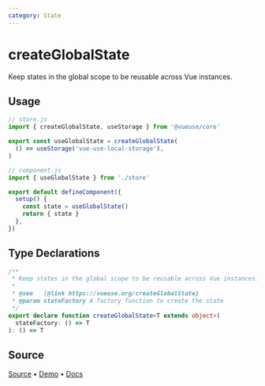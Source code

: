 ```yaml
---
category: State
---
```


# createGlobalState

Keep states in the global scope to be reusable across Vue instances.

## Usage

```js
// store.js
import { createGlobalState, useStorage } from '@vueuse/core'

export const useGlobalState = createGlobalState(
  () => useStorage('vue-use-local-storage'),
)
```

```js
// component.js
import { useGlobalState } from './store'

export default defineComponent({
  setup() {
    const state = useGlobalState()
    return { state }
  },
})
```


<!--FOOTER_STARTS-->
## Type Declarations

```typescript
/**
 * Keep states in the global scope to be reusable across Vue instances.
 *
 * @see   {@link https://vueuse.org/createGlobalState}
 * @param stateFactory A factory function to create the state
 */
export declare function createGlobalState<T extends object>(
  stateFactory: () => T
): () => T
```

## Source

[Source](https://github.com/vueuse/vueuse/blob/main/packages/core/createGlobalState/index.ts) • [Demo](https://github.com/vueuse/vueuse/blob/main/packages/core/createGlobalState/demo.vue) • [Docs](https://github.com/vueuse/vueuse/blob/main/packages/core/createGlobalState/index.md)


<!--FOOTER_ENDS-->
